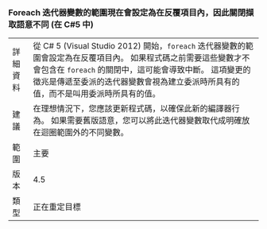 ### <a name="foreach-iterator-variable-is-now-scoped-within-the-iteration-so-closure-capturing-semantics-are-different-in-c5"></a>Foreach 迭代器變數的範圍現在會設定為在反覆項目內，因此關閉擷取語意不同 (在 C#5 中)

|   |   |
|---|---|
|詳細資料|從 C# 5 (Visual Studio 2012) 開始，<code>foreach</code> 迭代器變數的範圍會設定為在反覆項目內。 如果程式碼之前需要這些變數才不會包含在 <code>foreach</code> 的關閉中，這可能會導致中斷。 這項變更的徵兆是傳遞至委派的迭代器變數會視為建立委派時所具有的值，而不是叫用委派時所具有的值。|
|建議|在理想情況下，您應該更新程式碼，以確保此新的編譯器行為。 如果需要舊版語意，您可以將此迭代器變數取代成明確放在迴圈範圍外的不同變數。|
|範圍|主要|
|版本|4.5|
|類型|正在重定目標|

